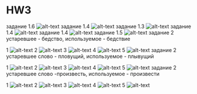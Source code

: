 # HW3
задание 1.6
 ![alt-text](collocatsii.png)
 задание 1.4
![alt-text](vzor_ustarevchee_slovo.png)
задание 1.3
![alt-text](snimok_vsekh_slov.png)
задание 1.4
![alt-text](dlan_ustarevchee_slovo.png)
задание 1.4
![alt-text](jludovii_ustarevchee_slovo.png)
задание 1.5 
![alt-text](zadanie5.png)
задание 2 устаревшее - бедство, используемое - бедствие

1
![alt-text](bedstvo.png)
2
![alt-text](bedstvo2.png)
3
![alt-text](bedstvo_bedstvie.png)
4
![alt-text](bedstvie.png)
5
![alt-text](bedstvie2.png)
задание 2 устаревшее слово - пловущий, используемое - плывущий

1
![alt-text](plivuchii.png)
2
![alt-text](pliv.png)
3
![alt-text](plov.png)
4
![alt-text](plovuchii.png)
5
![alt-text](plo_pli.png)
задание 2 устаревшее слово -произвесть, используемое - произвести 

1
![alt-text](proizvest2.png)
2
![alt-text](proizvest.png)
3
![alt-text](proizvesti.png)
4
![alt-text](proizvesti2.png)
5
![alt-text](proizvest_proizvesti.png)
